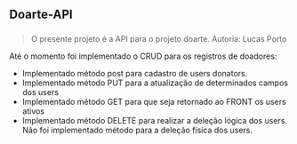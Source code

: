 ## Doarte-API
###

> O presente projeto é a API para o projeto doarte. Autoria: Lucas Porto

Até o momento foi implementado o CRUD para os registros de doadores:

- Implementado método post para cadastro de users donators.
- Implementado método PUT para a atualização de determinados campos dos users
- Implementado método GET para que seja retornado ao FRONT os users ativos
- Implementado método DELETE para realizar a deleção lógica dos users. Não foi implementado método para a deleção física dos users.

